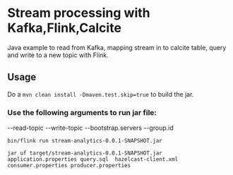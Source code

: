 # Stream processing with Kafka,Flink,Calcite

Java example to read from Kafka, mapping stream in to calcite table, query and write to a new topic with Flink.

## Usage

Do a `mvn clean install -Dmaven.test.skip=true` to build the jar. 

### Use the following arguments to run jar file:

--read-topic <topic> --write-topic <topic> --bootstrap.servers <kafka brokers> --group.id <groupid>
 
`bin/flink run stream-analytics-0.0.1-SNAPSHOT.jar `

`jar uf target/stream-analytics-0.0.1-SNAPSHOT.jar application.properties query.sql  hazelcast-client.xml consumer.properties producer.properties`
 
